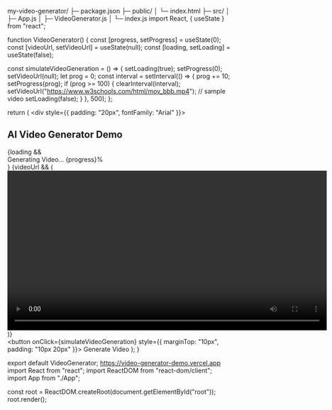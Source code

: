 my-video-generator/
├─ package.json
├─ public/
│  └─ index.html
├─ src/
│  ├─ App.js
│  ├─ VideoGenerator.js
│  └─ index.js
import React, { useState } from "react";

function VideoGenerator() {
  const [progress, setProgress] = useState(0);
  const [videoUrl, setVideoUrl] = useState(null);
  const [loading, setLoading] = useState(false);

  const simulateVideoGeneration = () => {
    setLoading(true);
    setProgress(0);
    setVideoUrl(null);
    let prog = 0;
    const interval = setInterval(() => {
      prog += 10;
      setProgress(prog);
      if (prog >= 100) {
        clearInterval(interval);
        setVideoUrl("https://www.w3schools.com/html/mov_bbb.mp4"); // sample video
        setLoading(false);
      }
    }, 500);
  };

  return (
    <div style={{ padding: "20px", fontFamily: "Arial" }}>
      <h2>AI Video Generator Demo</h2>
      {loading && <div>Generating Video... {progress}%</div>}
      {videoUrl && (
        <video controls width="720">
          <source src={videoUrl} type="video/mp4" />
        </video>
      )}
      <br />
      <button onClick={simulateVideoGeneration} style={{ marginTop: "10px", padding: "10px 20px" }}>
        Generate Video
      </button>
    </div>
  );
}

export default VideoGenerator;
https://video-generator-demo.vercel.app
import React from "react";
import ReactDOM from "react-dom/client";
import App from "./App";

const root = ReactDOM.createRoot(document.getElementById("root"));
root.render(<App />);
<!DOCTYPE html>
<html lang="en">
  <head>
    <meta charset="UTF-8" />
    <meta name="viewport" content="width=device-width, initial-scale=1.0" />
    <title>Video Generator Demo</title>
  </head>
  <body>
    <div id="root"></div>
  </body>
</html>
